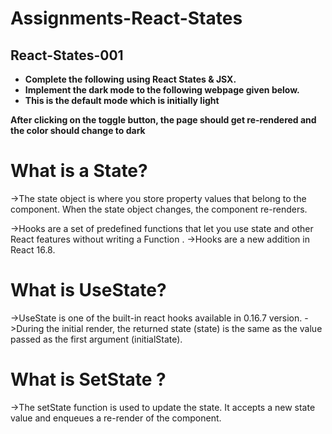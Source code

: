 # Assignments-React-States

## React-States-001

- **Complete the following** **using React States & JSX.**
- **Implement the dark mode to the following webpage given below.**
- **This is the default mode which is initially light**

**After clicking on the toggle button, the page should get re-rendered and the color should change to dark**


# What is a State?
->The state object is where you store property values that belong to the component.
When the state object changes, the component re-renders.

->Hooks are a set of predefined functions that  let you use state and other React features without writing a Function .
->Hooks are a new addition in React 16.8. 

# What is UseState? 
->UseState is one of the built-in react hooks available in 0.16.7 version.
->During the initial render, the returned state (state) is the same as the value passed as the first argument (initialState).

# What is SetState ?
->The setState function is used to update the state. It accepts a new state value and enqueues a re-render of the component.

